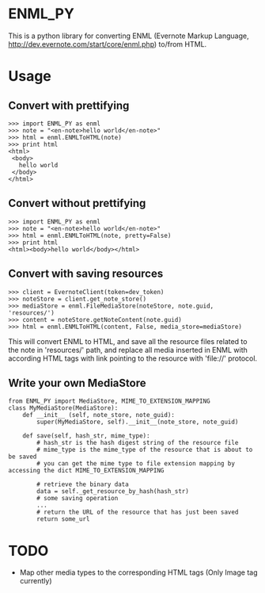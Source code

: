 ENML_PY
=======

This is a python library for converting ENML (Evernote Markup Language, http://dev.evernote.com/start/core/enml.php) to/from HTML.

Usage
=======
Convert with prettifying
-----

    >>> import ENML_PY as enml
    >>> note = "<en-note>hello world</en-note>"
    >>> html = enml.ENMLToHTML(note)
    >>> print html
    <html>
     <body>
       hello world
     </body>
    </html>

Convert without prettifying
-----

    >>> import ENML_PY as enml
    >>> note = "<en-note>hello world</en-note>"
    >>> html = enml.ENMLToHTML(note, pretty=False)
    >>> print html
    <html><body>hello world</body></html>

Convert with saving resources
-----

    >>> client = EvernoteClient(token=dev_token)
    >>> noteStore = client.get_note_store()
    >>> mediaStore = enml.FileMediaStore(noteStore, note.guid, 'resources/')
    >>> content = noteStore.getNoteContent(note.guid)
    >>> html = enml.ENMLToHTML(content, False, media_store=mediaStore)

This will convert ENML to HTML, and save all the resource files related to the note in 'resources/' path, and replace all media inserted in ENML with according HTML tags with link pointing to the resource with 'file://' protocol.

Write your own MediaStore
-----

    from ENML_PY import MediaStore, MIME_TO_EXTENSION_MAPPING
    class MyMediaStore(MediaStore):
        def __init__ (self, note_store, note_guid):
            super(MyMediaStore, self).__init__(note_store, note_guid)

        def save(self, hash_str, mime_type):
            # hash_str is the hash digest string of the resource file
            # mime_type is the mime_type of the resource that is about to be saved
            # you can get the mime type to file extension mapping by accessing the dict MIME_TO_EXTENSION_MAPPING

            # retrieve the binary data
            data = self._get_resource_by_hash(hash_str)
            # some saving operation
            ...
            # return the URL of the resource that has just been saved
            return some_url

TODO
======
- Map other media types to the corresponding HTML tags (Only Image tag currently)
